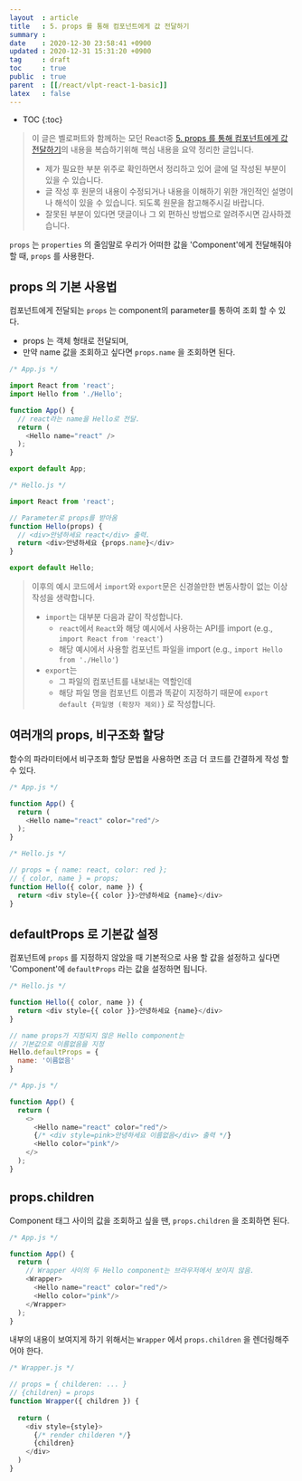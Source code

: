 ```yaml
---
layout  : article
title   : 5. props 를 통해 컴포넌트에게 값 전달하기 
summary : 
date    : 2020-12-30 23:58:41 +0900
updated : 2020-12-31 15:31:20 +0900
tag     : draft
toc     : true
public  : true
parent  : [[/react/vlpt-react-1-basic]]
latex   : false
---
```

* TOC
{:toc}

> 이 글은 벨로퍼트와 함께하는 모던 React중 [5. props 를 통해 컴포넌트에게 값 전달하기](https://react.vlpt.us/basic/05-props.html)의 내용을 복습하기위해 핵심 내용을 요약 정리한 글입니다.
>
> * 제가 필요한 부분 위주로 확인하면서 정리하고 있어 글에 덜 작성된 부분이 있을 수 있습니다.
> * 글 작성 후 원문의 내용이 수정되거나 내용을 이해하기 위한 개인적인 설명이나 해석이 있을 수 있습니다. 되도록 원문을 참고해주시길 바랍니다.
> * 잘못된 부분이 있다면 댓글이나 그 외 편하신 방법으로 알려주시면 감사하겠습니다.

`props` 는 `properties` 의 줄임말로 우리가 어떠한 값을 'Component'에게 전달해줘야 할 때, `props` 를 사용한다.

## props 의 기본 사용법

컴포넌트에게 전달되는 `props` 는 component의 parameter를 통하여 조회 할 수 있다.

* props 는 객체 형태로 전달되며,
* 만약 name 값을 조회하고 싶다면 `props.name` 을 조회하면 된다.

```js
/* App.js */

import React from 'react';
import Hello from './Hello';

function App() {
  // react라는 name을 Hello로 전달.
  return (
    <Hello name="react" />
  );
}

export default App;
```

```js
/* Hello.js */

import React from 'react';

// Parameter로 props를 받아옴
function Hello(props) {
  // <div>안녕하세요 react</div> 출력.
  return <div>안녕하세요 {props.name}</div>
}

export default Hello;
```

> 이후의 예시 코드에서 `import`와 `export`문은 신경쓸만한 변동사항이 없는 이상 작성을 생략합니다.
>
> * `import`는 대부분 다음과 같이 작성합니다.
>     * `react`에서 `React`와 해당 예시에서 사용하는 API를 import (e.g., `import React from 'react'`)
>     * 해당 예시에서 사용할 컴포넌트 파일을 import (e.g., `import Hello from './Hello'`)
> * `export`는
>     * 그 파일의 컴포넌트를 내보내는 역할인데
>     * 해당 파일 명을 컴포넌트 이름과 똑같이 지정하기 때문에 `export default {파일명 (확장자 제외)}` 로 작성합니다.

## 여러개의 props, 비구조화 할당

함수의 파라미터에서 비구조화 할당 문법을 사용하면 조금 더 코드를 간결하게 작성 할 수 있다.

```js
/* App.js */

function App() {
  return (
    <Hello name="react" color="red"/>
  );
}
```

```js
/* Hello.js */

// props = { name: react, color: red };
// { color, name } = props;
function Hello({ color, name }) {
  return <div style={{ color }}>안녕하세요 {name}</div>
}
```

## defaultProps 로 기본값 설정

컴포넌트에 `props` 를 지정하지 않았을 때 기본적으로 사용 할 값을 설정하고 싶다면 'Component'에 `defaultProps` 라는 값을 설정하면 됩니다.

```js
/* Hello.js */

function Hello({ color, name }) {
  return <div style={{ color }}>안녕하세요 {name}</div>
}

// name props가 지정되지 않은 Hello component는 
// 기본값으로 이름없음을 지정
Hello.defaultProps = {
  name: '이름없음'
}
```

```js
/* App.js */

function App() {
  return (
    <>
      <Hello name="react" color="red"/>
      {/* <div style=pink>안녕하세요 이름없음</div> 출력 */}
      <Hello color="pink"/>
    </>
  );
}
```

## props.children

Component 태그 사이의 값을 조회하고 싶을 땐, `props.children` 을 조회하면 된다.

```js
/* App.js */

function App() {
  return (
    // Wrapper 사이의 두 Hello component는 브라우저에서 보이지 않음.
    <Wrapper>
      <Hello name="react" color="red"/>
      <Hello color="pink"/>
    </Wrapper>
  );
}
```

내부의 내용이 보여지게 하기 위해서는 `Wrapper` 에서 `props.children` 을 렌더링해주어야 한다.

```js
/* Wrapper.js */

// props = { childeren: ... }
// {children} = props
function Wrapper({ children }) {
 
  return (
    <div style={style}>
      {/* render childeren */}
      {children}
    </div>
  )
}
```
